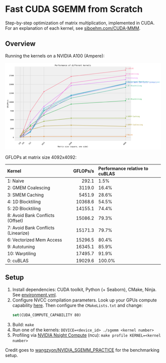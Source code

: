 # Fast CUDA SGEMM from Scratch

Step-by-step optimization of matrix multiplication, implemented in CUDA.
For an explanation of each kernel, see [siboehm.com/CUDA-MMM](https://siboehm.com/articles/22/CUDA-MMM).

## Overview

Running the kernels on a NVIDIA A100 (Ampere):

![](benchmark_results.png)

GFLOPs at matrix size 4092x4092:
<!-- benchmark_results -->
| Kernel                              |   GFLOPs/s | Performance relative to cuBLAS   |
|:------------------------------------|-----------:|:---------------------------------|
| 1: Naive                            |      292.1 | 1.5%                             |
| 2: GMEM Coalescing                  |     3119.0 | 16.4%                            |
| 3: SMEM Caching                     |     5451.9 | 28.6%                            |
| 4: 1D Blocktiling                   |    10368.6 | 54.5%                            |
| 5: 2D Blocktiling                   |    14155.1 | 74.4%                            |
| 8: Avoid Bank Conflicts (Offset)    |    15086.2 | 79.3%                            |
| 7: Avoid Bank Conflicts (Linearize) |    15171.3 | 79.7%                            |
| 6: Vectorized Mem Access            |    15296.5 | 80.4%                            |
| 9: Autotuning                       |    16345.1 | 85.9%                            |
| 10: Warptiling                      |    17495.7 | 91.9%                            |
| 0: cuBLAS                           |    19029.6 | 100.0%                           |
<!-- benchmark_results -->

## Setup

1. Install dependencies: CUDA toolkit, Python (+ Seaborn), CMake, Ninja. See [environment.yml](environment.yml).
1. Configure NVCC compilation parameters. Look up your GPUs compute
   capability [here](https://developer.nvidia.com/cuda-gpus). Then configure the `CMakeLists.txt` and change:
    ```cmake
    set(CUDA_COMPUTE_CAPABILITY 80)
    ```
1. Build: `make`
1. Run one of the kernels: `DEVICE=<device_id> ./sgemm <kernel number>`
1. Profiling via [NVIDIA Nsight Compute](https://developer.nvidia.com/nsight-compute) (ncu): `make profile KERNEL=<kernel number>`

Credit goes to [wangzyon/NVIDIA_SGEMM_PRACTICE](https://github.com/wangzyon/NVIDIA_SGEMM_PRACTICE) for the benchmarking setup.